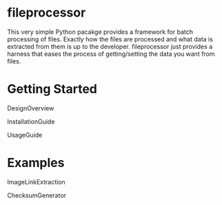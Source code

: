 # fileprocessor #

This very simple Python pacakge provides a framework for batch processing of
files. Exactly how the files are processed and what data is extracted from
them is up to the developer. fileprocessor just provides a harness that eases
the process of getting/setting the data you want from files.

# Getting Started #

DesignOverview

InstallationGuide

UsageGuide

# Examples #
ImageLinkExtraction

ChecksumGenerator